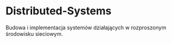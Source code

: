 # Distributed-Systems
 Budowa i implementacja systemów działających w rozproszonym środowisku sieciowym.
